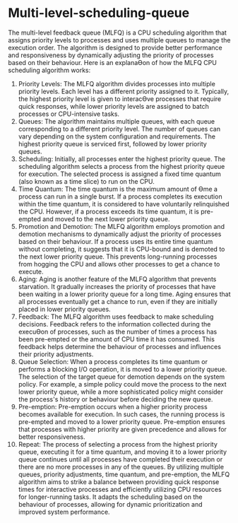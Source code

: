 # Multi-level-scheduling-queue

The multi-level feedback queue (MLFQ) is a CPU scheduling algorithm that assigns priority levels to processes and uses multiple queues to manage the execution order. The algorithm is designed to provide better performance and responsiveness by dynamically adjusting the priority of processes based on their behaviour. 
Here is an explanaƟon of how the MLFQ CPU scheduling algorithm works: 
1. Priority Levels: The MLFQ algorithm divides processes into multiple priority levels. Each level has a different priority 
assigned to it. Typically, the highest priority level is given to interacƟve processes that require quick responses, while lower 
priority levels are assigned to batch processes or CPU-intensive tasks. 
2. Queues: The algorithm maintains multiple queues, with each queue corresponding to a different priority level. The number of queues can vary depending on the system configuration and requirements. The highest priority queue is serviced first, followed by lower priority queues. 
3. Scheduling: Initially, all processes enter the highest priority queue. The scheduling algorithm selects a process from the highest priority queue for execution. The selected process is assigned a fixed time quantum (also known as a time slice) to run on the CPU. 
4. Time Quantum: The time quantum is the maximum amount of Ɵme a process can run in a single burst. If a process completes its execution within the time quantum, it is considered to have voluntarily relinquished the CPU. However, if a process exceeds its time quantum, it is pre-empted and moved to the next lower priority queue. 
5. Promotion and Demotion: The MLFQ algorithm employs promotion and demotion mechanisms to dynamically adjust the priority of processes based on their behaviour. If a process uses its entire time quantum without completing, it suggests that it is CPU-bound and is demoted to the next lower priority queue. This prevents long-running processes from hogging the CPU and allows other processes to get a chance to execute. 
6. Aging: Aging is another feature of the MLFQ algorithm that prevents starvation. It gradually increases the priority of processes that have been waiting in a lower priority queue for a long time. Aging ensures that all processes eventually get a chance to run, even if they are initially placed in lower priority 
queues. 
7. Feedback: The MLFQ algorithm uses feedback to make scheduling decisions. Feedback refers to the information collected during the execuƟon of processes, such as the number of times a process has been pre-empted or the amount of CPU time it has consumed. This feedback helps determine the behaviour of processes and influences their priority adjustments. 
8. Queue Selection: When a process completes its time quantum or performs a blocking I/O operation, it is moved to a lower priority queue. The selection of the target queue for demotion depends on the system policy. For example, a simple policy could move the process to the next lower priority queue, while a more sophisticated policy might consider the process's history or behaviour before deciding the new queue. 
9. Pre-emption: Pre-emption occurs when a higher priority process becomes available for execution. In such cases, the running process is pre-empted and moved to a lower priority queue. Pre-emption ensures that processes with higher priority are given precedence and allows for better responsiveness.
 10. Repeat: The process of selecting a process from the highest priority queue, executing it for a time quantum, and moving it to a lower priority queue continues until all processes have completed their execution or there are no more processes in any of the queues.
By utilizing multiple queues, priority adjustments, time quantum, and pre-emption, the MLFQ algorithm aims to strike a balance between providing quick response times for interactive processes and efficiently utilizing CPU resources for longer-running tasks. It adapts the scheduling based on the behaviour of processes, allowing for dynamic prioritization and improved system performance.
